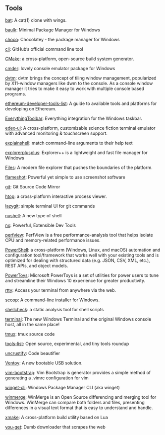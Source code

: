 ## Tools
[bat](https://github.com/sharkdp/bat): A cat(1) clone with wings.

[baulk](https://github.com/baulk/baulk): Minimal Package Manager for Windows

[choco](https://github.com/chocolatey/choco): Chocolatey - the package manager for Windows

[cli](https://github.com/cli/cli): GitHub’s official command line tool

[CMake](https://github.com/Kitware/CMake): a cross-platform, open-source build system generator.

[cmder](https://github.com/cmderdev/cmder): lovely console emulator package for Windows

[dvtm](https://github.com/martanne/dvtm): dvtm brings the concept of tiling window management, popularized by X11-window managers like dwm to the console. As a console window manager it tries to make it easy to work with multiple console based programs.

[ethereum-developer-tools-list](https://github.com/ConsenSys/ethereum-developer-tools-list): A guide to available tools and platforms for developing on Ethereum.

[EverythingToolbar](https://github.com/stnkl/EverythingToolbar): Everything integration for the Windows taskbar.

[edex-ui](https://github.com/GitSquared/edex-ui): A cross-platform, customizable science fiction terminal emulator with advanced monitoring & touchscreen support.

[explainshell](https://github.com/idank/explainshell): match command-line arguments to their help text

[explorerplusplus](https://github.com/derceg/explorerplusplus): Explorer++ is a lightweight and fast file manager for Windows

[Files](https://github.com/files-community/Files): A modern file explorer that pushes the boundaries of the platform.

[flameshot](https://github.com/flameshot-org/flameshot): Powerful yet simple to use screenshot software

[git](https://github.com/git/git): Git Source Code Mirror

[htop](https://github.com/htop-dev/htop): a cross-platform interactive process viewer.

[lazygit](https://github.com/jesseduffield/lazygit): simple terminal UI for git commands

[nushell](https://github.com/nushell/nushell): A new type of shell

[nx](https://github.com/nrwl/nx): Powerful, Extensible Dev Tools

[perfview](https://github.com/microsoft/perfview): PerfView is a free performance-analysis tool that helps isolate CPU and memory-related performance issues.

[PowerShell](https://github.com/PowerShell/PowerShell): a cross-platform (Windows, Linux, and macOS) automation and configuration tool/framework that works well with your existing tools and is optimized for dealing with structured data (e.g. JSON, CSV, XML, etc.), REST APIs, and object models.

[PowerToys](https://github.com/microsoft/PowerToys): Microsoft PowerToys is a set of utilities for power users to tune and streamline their Windows 10 experience for greater productivity.

[rtty](https://github.com/zhaojh329/rtty): Access your terminal from anywhere via the web.

[scoop](https://github.com/lukesampson/scoop): A command-line installer for Windows.

[shellcheck](https://github.com/koalaman/shellcheck): a static analysis tool for shell scripts

[terminal](https://github.com/microsoft/terminal): The new Windows Terminal and the original Windows console host, all in the same place!

[tmux](https://github.com/tmux/tmux): tmux source code

[tools-list](https://github.com/everestpipkin/tools-list): Open source, experimental, and tiny tools roundup

[uncrustify](https://github.com/uncrustify/uncrustify): Code beautifier

[Ventoy](https://github.com/ventoy/Ventoy): A new bootable USB solution.

[vim-bootstrap](https://github.com/editor-bootstrap/vim-bootstrap): Vim Bootstrap is generator provides a simple method of generating a .vimrc configuration for vim

[winget-cli](https://github.com/microsoft/winget-cli): Windows Package Manager CLI (aka winget)

[winmerge](https://github.com/WinMerge/winmerge): WinMerge is an Open Source differencing and merging tool for Windows. WinMerge can compare both folders and files, presenting differences in a visual text format that is easy to understand and handle.

[xmake](https://github.com/xmake-io/xmake): A cross-platform build utility based on Lua

[you-get](https://github.com/soimort/you-get):  Dumb downloader that scrapes the web
